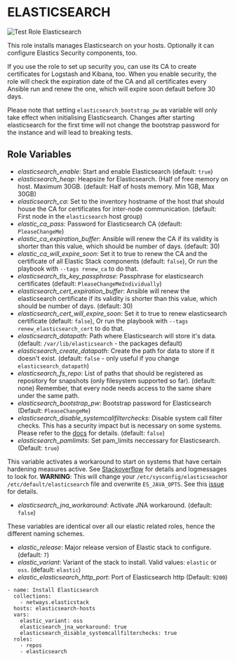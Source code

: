ELASTICSEARCH
=========

![Test Role Elasticsearch](https://github.com/netways/ansible-collection-elasticstack/actions/workflows/test_role_elasticsearch.yml/badge.svg)

This role installs manages Elasticsearch on your hosts. Optionally it can configure Elastics Security components, too.

If you use the role to set up security you, can use its CA to create certificates for Logstash and Kibana, too. When you enable security, the role will check the expiration date of the CA and all certificates every Ansible run and renew the one, which will expire soon default before 30 days.

Please note that setting `elasticsearch_bootstrap_pw` as variable will only take effect when initialising Elasticsearch. Changes after starting elasticsearch for the first time will not change the bootstrap password for the instance and will lead to breaking tests.

Role Variables
--------------

* *elasticsearch_enable*: Start and enable Elasticsearch (default: `true`)
* *elasticsearch_heap*: Heapsize for Elasticsearch. (Half of free memory on host. Maximum 30GB. (default: Half of hosts memory. Min 1GB, Max 30GB)
* *elasticsearch_ca*: Set to the inventory hostname of the host that should house the CA for certificates for inter-node communication. (default: First node in the `elasticsearch` host group)
* *elastic_ca_pass*: Password for Elasticsearch CA (default: `PleaseChangeMe`)
* *elastic_ca_expiration_buffer*: Ansible will renew the CA if its validity is shorter than this value, which should be number of days. (default: 30)
* *elastic_ca_will_expire_soon*: Set it to true to renew the CA and the certificate of all Elastic Stack components (default: `false`), Or run the playbook with `--tags renew_ca` to do that.
* *elasticsearch_tls_key_passphrase*: Passphrase for elasticsearch certificates (default: `PleaseChangeMeIndividually`)
* *elasticsearch_cert_expiration_buffer*: Ansible will renew the elasticsearch certificate if its validity is shorter than this value, which should be number of days. (default: 30)
* *elasticsearch_cert_will_expire_soon*: Set it to true to renew elasticsearch certificate (default: `false`), Or run the playbook with `--tags renew_elasticsearch_cert` to do that.
* *elasticsearch_datapath*: Path where Elasticsearch will store it's data. (default: `/var/lib/elasticsearch` - the packages default)
* *elasticsearch_create_datapath*: Create the path for data to store if it doesn't exist. (default: `false` - only useful if you change `elasticsearch_datapath`)
* *elasticsearch_fs_repo*: List of paths that should be registered as repository for snapshots (only filesystem supported so far). (default: none) Remember, that every node needs access to the same share under the same path.
* *elasticsearch_bootstrap_pw*: Bootstrap password for Elasticsearch (Default: `PleaseChangeMe`)
* *elasticsearch_disable_systemcallfilterchecks*: Disable system call filter checks. This has a security impact but is necessary on some systems. Please refer to the [docs](https://www.elastic.co/guide/en/elasticsearch/reference/7.17/_system_call_filter_check.html) for details. (default: `false`)
* *elasticsearch_pamlimits*: Set pam_limits neccessary for Elasticsearch. (Default: `true`)

This variable activates a workaround to start on systems that have certain hardening measures active. See [Stackoverflow](https://stackoverflow.com/questions/47824643/unable-to-load-jna-native-support-library-elasticsearch-6-x/50371992#50371992) for details and logmessages to look for. **WARNING**: This will change your `/etc/sysconfig/elasticseach`or `/etc/default/elasticsearch` file and overwrite `ES_JAVA_OPTS`. See this [issue](https://github.com/netways/ansible-role-elasticsearch/issues/79) for details.

* *elasticsearch_jna_workaround*: Activate JNA workaround. (default: `false`)

These variables are identical over all our elastic related roles, hence the different naming schemes.

* *elastic_release*: Major release version of Elastic stack to configure. (default: `7`)
* *elastic_variant*: Variant of the stack to install. Valid values: `elastic` or `oss`. (default: `elastic`)
* *elastic_elasticsearch_http_port*: Port of Elasticsearch http (Default: `9200`)

```
- name: Install Elasticsearch
  collections:
    - netways.elasticstack
  hosts: elasticsearch-hosts
  vars:
    elastic_variant: oss
    elasticsearch_jna_workaround: true
    elasticsearch_disable_systemcallfilterchecks: true
  roles:
    - repos
    - elasticsearch
```
